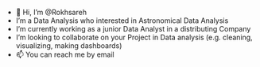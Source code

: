 - 👋 Hi, I’m @Rokhsareh
- I’m a Data Analysis who interested in Astronomical Data Analysis
- I’m currently working as a junior Data Analyst in a distributing Company
- I’m looking to collaborate on your Project in Data analysis (e.g. cleaning, visualizing, making dashboards)
- 📫 You can reach me by email

<!---
Rokhsa/Rokhsa is a ✨ special ✨ repository because its `README.md` (this file) appears on your GitHub profile.
You can click the Preview link to take a look at your changes.
--->

